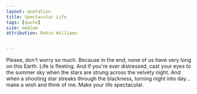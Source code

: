 ```yaml
---
layout: quotation
title: Spectacular Life
tags: [quote]
size: medium
attribution: Robin Williams


---
```


Please, don't worry so much. Because in the end, none of us have very long on this Earth. Life is fleeting. And if you're ever distressed, cast your eyes to the summer sky when the
stars are strung across the velvety night. And when a shooting star streaks through the
blackness, turning night into day... make a wish and think of me. Make your life spectacular.
